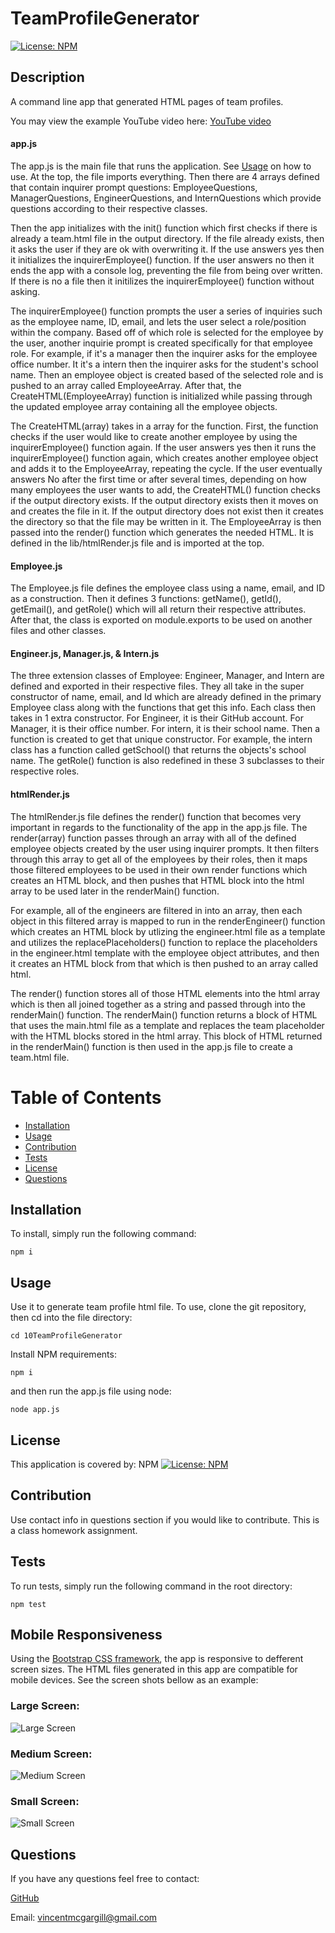 # TeamProfileGenerator

[![License: NPM](https://img.shields.io/badge/License-NPM%20Package-green.svg)](https://www.npmjs.com/)
 
## Description 
A command line app that generated HTML pages of team profiles.

You may view the example YouTube video here:
[YouTube video](https://www.youtube.com/watch?v=l9qgnFdjuBo)

#### app.js
The app.js is the main file that runs the application. See [Usage](#usage) on how to use. At the top, the file imports everything. Then there are 4 arrays defined that contain inquirer prompt questions: EmployeeQuestions, ManagerQuestions, EngineerQuestions, and InternQuestions which provide questions according to their respective classes. 

Then the app initializes with the init() function which first checks if there is already a team.html file in the output directory. If the file already exists, then it asks the user if they are ok with overwriting it. If the use answers yes then it initializes the inquirerEmployee() function. If the user answers no then it ends the app with a console log, preventing the file from being over written. If there is no a file then it initilizes the inquirerEmployee() function without asking. 

The inquirerEmployee() function prompts the user a series of inquiries such as the employee name, ID, email, and lets the user select a role/position within the company. Based off of which role is selected for the employee by the user, another inquirie prompt is created specifically for that employee role. For example, if it's a manager then the inquirer asks for the employee office number. It it's a intern then the inquirer asks for the student's school name. Then an employee object is created based of the selected role and is pushed to an array called EmployeeArray. After that, the CreateHTML(EmployeeArray) function is initialized while passing through the updated employee array containing all the employee objects.

The CreateHTML(array) takes in a array for the function. First, the function checks if the user would like to create another employee by using the inquirerEmployee() function again. If the user answers yes then it runs the inquirerEmployee() function again, which creates another employee object and adds it to the EmployeeArray, repeating the cycle. If the user eventually answers No after the first time or after several times, depending on how many employees the user wants to add, the CreateHTML() function checks if the output directory exists. If the output directory exists then it moves on and creates the file in it. If the output directory does not exist then it creates the directory so that the file may be written in it. The EmployeeArray is then passed into the render() function which generates the needed HTML. It is defined in the lib/htmlRender.js file and is imported at the top.

#### Employee.js
The Employee.js file defines the employee class using a name, email, and ID as a construction. Then it defines 3 functions: getName(), getId(), getEmail(), and getRole() which will all return their respective attributes. After that, the class is exported on module.exports to be used on another files and other classes.

#### Engineer.js, Manager.js, & Intern.js
The three extension classes of Employee: Engineer, Manager, and Intern are defined and exported in their respective files. They all take in the super constructor of name, email, and Id which are already defined in the primary Employee class along with the functions that get this info. Each class then takes in 1 extra constructor. For Engineer, it is their GitHub account. For Manager, it is their office number. For intern, it is their school name. Then a function is created to get that unique constructor. For example, the intern class has a function called getSchool() that returns the objects's school name. The getRole() function is also redefined in these 3 subclasses to their respective roles.

#### htmlRender.js
The htmlRender.js file defines the render() function that becomes very important in regards to the functionality of the app in the app.js file. The render(array) function passes through an array with all of the defined employee objects created by the user using inquirer prompts. It then filters through this array to get all of the employees by their roles, then it maps those filtered employees to be used in their own render functions which creates an HTML block, and then pushes that HTML block into the html array to be used later in the renderMain() function. 

For example, all of the engineers are filtered in into an array, then each object in this filtered array is mapped to run in the renderEngineer() function which creates an HTML block by utlizing the engineer.html file as a template and utilizes the replacePlaceholders() function to replace the placeholders in the engineer.html template with the employee object attributes, and then it creates an HTML block from that which is then pushed to an array called html. 

The render() function stores all of those HTML elements into the html array which is then all joined together as a string and passed through into the renderMain() function. The renderMain() function returns a block of HTML that uses the main.html file as a template and replaces the team placeholder with the HTML blocks stored in the html array. This block of HTML returned in the renderMain() function is then used in the app.js file to create a team.html file.

# Table of Contents 
- [Installation](#installation) 
- [Usage](#usage)
- [Contribution](#contribution) 
- [Tests](#tests) 
- [License](#license) 
- [Questions](#questions) 
 
## Installation 
To install, simply run the following command:
```
npm i
```
 
## Usage 
Use it to generate team profile html file. To use, clone the git repository, then cd into the file directory:

```
cd 10TeamProfileGenerator
```

Install NPM requirements:

```
npm i
```

and then run the app.js file using node:

```
node app.js
```
 
## License 
This application is covered by: NPM [![License: NPM](https://img.shields.io/badge/License-NPM%20Package-green.svg)](https://www.npmjs.com/)
 
## Contribution 
Use contact info in questions section if you would like to contribute. This is a class homework assignment.
 
## Tests 
To run tests, simply run the following command in the root directory:

```
npm test
```

## Mobile Responsiveness
Using the [Bootstrap CSS framework](https://getbootstrap.com/), the app is responsive to defferent screen sizes. The HTML files generated in this app are compatible for mobile devices. See the screen shots bellow as an example:

### Large Screen:

![Large Screen](./screenshots/Screenshot_1.png)

### Medium Screen:

![Medium Screen](./screenshots/Screenshot_2.png)

### Small Screen:

![Small Screen](./screenshots/Screenshot_3.png)
 
## Questions 
If you have any questions feel free to contact: 
 
[GitHub](https://github.com/vmcgargill) 
 
Email: [vincentmcgargill@gmail.com](mailto:vincentmcgargill@gmail.com)
